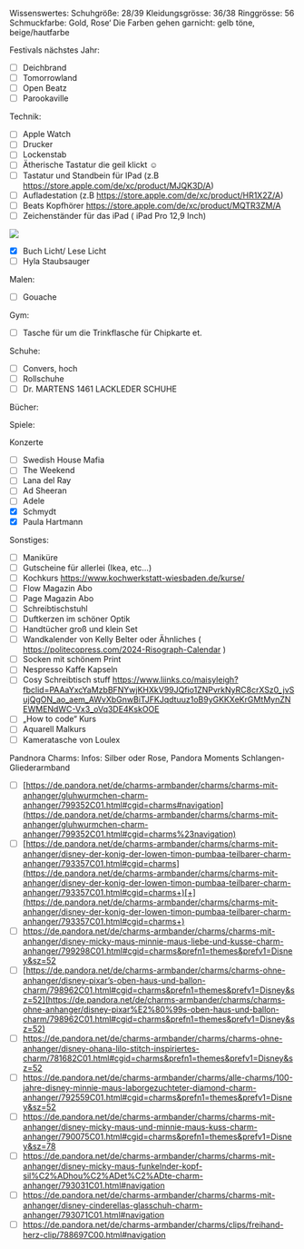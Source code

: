 Wissenswertes:
Schuhgröße: 28/39
Kleidungsgrösse: 36/38
Ringgrösse: 56
Schmuckfarbe: Gold, Rose‘
Die Farben gehen garnicht: gelb töne, beige/hautfarbe

Festivals nächstes Jahr:
- [ ] Deichbrand
- [ ] Tomorrowland
- [ ] Open Beatz
- [ ] Parookaville

Technik:
- [ ] Apple Watch
- [ ] Drucker
- [ ] Lockenstab
- [ ] Ätherische Tastatur die geil klickt ☺️
- [ ] Tastatur und Standbein für IPad (z.B https://store.apple.com/de/xc/product/MJQK3D/A)
- [ ] Aufladestation (z.B https://store.apple.com/de/xc/product/HR1X2Z/A)
- [ ] Beats Kopfhörer https://store.apple.com/de/xc/product/MQTR3ZM/A
- [ ] Zeichenständer für das iPad ( iPad Pro 12,9 Inch) 

![](IMG_3585.jpeg)

- [x] Buch Licht/ Lese Licht 
- [ ] Hyla Staubsauger 

Malen:
- [ ] Gouache 

Gym:
- [ ] Tasche für um die Trinkflasche für Chipkarte et.

Schuhe:
- [ ] Convers, hoch 
- [ ] Rollschuhe
- [ ] Dr. MARTENS 1461 LACKLEDER SCHUHE

Bücher:


Spiele:


Konzerte
- [ ] Swedish House Mafia
- [ ] The Weekend
- [ ] Lana del Ray
- [ ] Ad Sheeran
- [ ] Adele
- [x] Schmydt
- [x] Paula Hartmann

Sonstiges:
- [ ] Maniküre
- [ ] Gutscheine für allerlei (Ikea, etc…)
- [ ] Kochkurs https://www.kochwerkstatt-wiesbaden.de/kurse/
- [ ] Flow Magazin Abo
- [ ] Page Magazin Abo 
- [ ] Schreibtischstuhl
- [ ] Duftkerzen im schöner Optik
- [ ] Handtücher groß und klein Set
- [ ] Wandkalender von Kelly Belter oder Ähnliches ( https://politecopress.com/2024-Risograph-Calendar )
- [ ] Socken mit schönem Print
- [ ] Nespresso Kaffe Kapseln
- [ ] Cosy Schreibtisch stuff https://www.liinks.co/maisyleigh?fbclid=PAAaYxcYaMzbBFNYwjKHXkV99JQfio1ZNPvrkNyRC8crXSz0_jvSujQgON_ao_aem_AWvXbGnwBiTJFKJqdtuuz1oB9yGKKXeKrGMtMynZNEWMENdWC-Vx3_oVq3DE4KskOOE
- [ ] „How to code“ Kurs
- [ ] Aquarell Malkurs
- [ ] Kameratasche von Loulex

Pandnora Charms:
Infos: Silber oder Rose, Pandora Moments Schlangen-Gliederarmband
- [ ] [https://de.pandora.net/de/charms-armbander/charms/charms-mit-anhanger/gluhwurmchen-charm-anhanger/799352C01.html#cgid=charms#navigation](https://de.pandora.net/de/charms-armbander/charms/charms-mit-anhanger/gluhwurmchen-charm-anhanger/799352C01.html#cgid=charms%23navigation)
- [ ] [https://de.pandora.net/de/charms-armbander/charms/charms-mit-anhanger/disney-der-konig-der-lowen-timon-pumbaa-teilbarer-charm-anhanger/793357C01.html#cgid=charms](https://de.pandora.net/de/charms-armbander/charms/charms-mit-anhanger/disney-der-konig-der-lowen-timon-pumbaa-teilbarer-charm-anhanger/793357C01.html#cgid=charms+)[+](https://de.pandora.net/de/charms-armbander/charms/charms-mit-anhanger/disney-der-konig-der-lowen-timon-pumbaa-teilbarer-charm-anhanger/793357C01.html#cgid=charms+)
- [ ] https://de.pandora.net/de/charms-armbander/charms/charms-mit-anhanger/disney-micky-maus-minnie-maus-liebe-und-kusse-charm-anhanger/799298C01.html#cgid=charms&prefn1=themes&prefv1=Disney&sz=52
- [ ] [https://de.pandora.net/de/charms-armbander/charms/charms-ohne-anhanger/disney-pixar’s-oben-haus-und-ballon-charm/798962C01.html#cgid=charms&prefn1=themes&prefv1=Disney&sz=52](https://de.pandora.net/de/charms-armbander/charms/charms-ohne-anhanger/disney-pixar%E2%80%99s-oben-haus-und-ballon-charm/798962C01.html#cgid=charms&prefn1=themes&prefv1=Disney&sz=52)
- [ ] https://de.pandora.net/de/charms-armbander/charms/charms-ohne-anhanger/disney-ohana-lilo-stitch-inspiriertes-charm/781682C01.html#cgid=charms&prefn1=themes&prefv1=Disney&sz=52
- [ ] https://de.pandora.net/de/charms-armbander/charms/alle-charms/100-jahre-disney-minnie-maus-laborgezuchteter-diamond-charm-anhanger/792559C01.html#cgid=charms&prefn1=themes&prefv1=Disney&sz=52
- [ ] https://de.pandora.net/de/charms-armbander/charms/charms-mit-anhanger/disney-micky-maus-und-minnie-maus-kuss-charm-anhanger/790075C01.html#cgid=charms&prefn1=themes&prefv1=Disney&sz=78
- [ ] https://de.pandora.net/de/charms-armbander/charms/charms-mit-anhanger/disney-micky-maus-funkelnder-kopf-sil%C2%ADhou%C2%ADet%C2%ADte-charm-anhanger/793031C01.html#navigation
- [ ] https://de.pandora.net/de/charms-armbander/charms/charms-mit-anhanger/disney-cinderellas-glasschuh-charm-anhanger/793071C01.html#navigation
- [ ] https://de.pandora.net/de/charms-armbander/charms/clips/freihand-herz-clip/788697C00.html#navigation